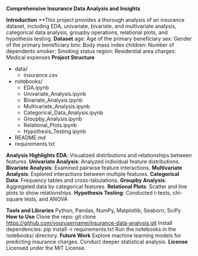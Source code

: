 **Comprehensive Insurance Data Analysis and Insights**

**Introduction**
**This project provides a thorough analysis of an insurance dataset, including EDA, univariate, bivariate, and multivariate analysis, categorical data analysis, groupby operations, relational plots, and hypothesis testing.
**Dataset**
age: Age of the primary beneficiary
sex: Gender of the primary beneficiary
bmi: Body mass index
children: Number of dependents
smoker: Smoking status
region: Residential area
charges: Medical expenses
**Project Structure**
- data/
    - insurance.csv
- notebooks/
    - EDA.ipynb
    - Univariate_Analysis.ipynb
    - Bivariate_Analysis.ipynb
    - Multivariate_Analysis.ipynb
    - Categorical_Data_Analysis.ipynb
    - Groupby_Analysis.ipynb
    - Relational_Plots.ipynb
    - Hypothesis_Testing.ipynb
- README.md
- requirements.txt

**Analysis Highlights**
**EDA**: Visualized distributions and relationships between features.
**Univariate Analysis**: Analyzed individual feature distributions.
**Bivariate Analysis**: Examined pairwise feature interactions.
**Multivariate Analysis**: Explored interactions between multiple features.
**Categorical Data**: Frequency tables and cross-tabulations.
**Groupby Analysis**: Aggregated data by categorical features.
**Relational Plots**: Scatter and line plots to show relationships.
**Hypothesis Testing**: Conducted t-tests, chi-square tests, and ANOVA

**Tools and Libraries**
Python, Pandas, NumPy, Matplotlib, Seaborn, SciPy
**How to Use**
Clone the repo: git clone https://github.com/yourusername/insurance-data-analysis.git
Install dependencies: pip install -r requirements.txt
Run the notebooks in the notebooks/ directory.
**Future Work**
Explore machine learning models for predicting insurance charges.
Conduct deeper statistical analysis.
**License**
Licensed under the MIT License.

